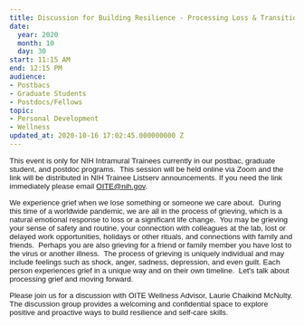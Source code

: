 ```yaml
---
title: Discussion for Building Resilience - Processing Loss & Transition
date:
  year: 2020
  month: 10
  day: 30
start: 11:15 AM
end: 12:15 PM
audience:
- Postbacs
- Graduate Students
- Postdocs/Fellows
topic:
- Personal Development
- Wellness
updated_at: 2020-10-16 17:02:45.000000000 Z
---
```

<span style="font-family: arial, helvetica, sans-serif; font-size:
10pt;">This event is only for NIH Intramural Trainees currently in our
postbac, graduate student, and postdoc programs.  This session will be
held online via Zoom and the link will be distributed in NIH Trainee
Listserv announcements. If you need the link immediately please email
OITE@nih.gov. </span>

<span style="font-family: arial, helvetica, sans-serif; font-size:
10pt;">We experience grief when we lose something or someone we care
about.  During this time of a worldwide pandemic, we are all in the
process of grieving, which is a natural emotional response to loss or a
significant life change.  You may be grieving your sense of safety and
routine, your connection with colleagues at the lab, lost or delayed
work opportunities, holidays or other rituals, and connections with
family and friends.  Perhaps you are also grieving for a friend or
family member you have lost to the virus or another illness.  The
process of grieving is uniquely individual and may include feelings such
as shock, anger, sadness, depression, and even guilt. Each person
experiences grief in a unique way and on their own timeline.  Let\'s
talk about processing grief and moving forward. </span>

<span style="font-family: arial, helvetica, sans-serif; font-size:
10pt;">Please join us for a discussion with OITE Wellness Advisor,
Laurie Chaikind McNulty. The discussion group provides a welcoming and
confidential space to explore positive and proactive ways to build
resilience and self-care skills.</span>
